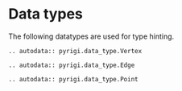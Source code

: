 # Data types

The following datatypes are used for type hinting.

```{eval-rst}
.. autodata:: pyrigi.data_type.Vertex
   
.. autodata:: pyrigi.data_type.Edge

.. autodata:: pyrigi.data_type.Point



```
